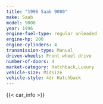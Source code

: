 ```yaml
---
title: "1996 Saab 9000"
make: Saab
model: 9000
year: 1996
engine-fuel-type: regular unleaded
engine-hp: 200
engine-cylinders: 4
transmission-type: Manual
driven-wheels: Front wheel drive
number-of-doors: 4
market-category: Hatchback,Luxury
vehicle-size: Midsize
vehicle-style: 4dr Hatchback
---
```


{{< car_info >}}
